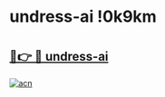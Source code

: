 # undress-ai !0k9km

# <h2><a href="https://7yp5wk.esa.edu.pl?title=undress-ai&ref=0k9km">🔗👉 🔴 undress-ai</a></h2>

[![acn](https://github.com/user-attachments/assets/0f9c940e-d8b0-45ae-aac7-cd30a18b3e1c)](https://7yp5wk.esa.edu.pl?title=undress-ai&ref=0k9km)

